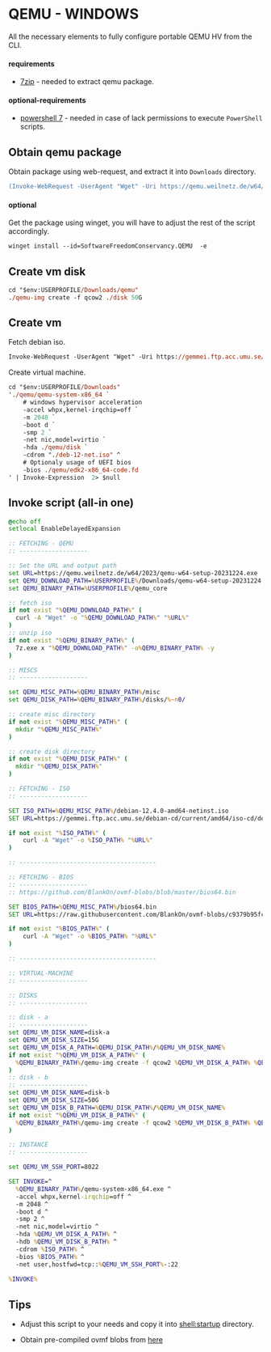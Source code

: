 QEMU - WINDOWS
============
All the necessary elements to fully configure portable QEMU HV from the CLI.

#### requirements
- [7zip](https://winget.run/pkg/7zip/7zip) - needed to extract qemu package.

#### optional-requirements
- [powershell 7](https://github.com/PowerShell/PowerShell/releases/download/v7.4.1/PowerShell-7.4.1-win-x86.msi) - needed in case of lack permissions to execute `PowerShell` scripts.

## Obtain qemu package

Obtain package using web-request, and extract it into `Downloads` directory.
```ps
(Invoke-WebRequest -UserAgent "Wget" -Uri https://qemu.weilnetz.de/w64/2023/qemu-w64-setup-20231224.exe -OutFile $env:USERPROFILE'\Downloads\qemu.exe') -and (7z.exe e .\qemu.exe -oqemu)
```

#### optional

Get the package using winget, you will have to adjust the rest of the script accordingly.
```ps
winget install --id=SoftwareFreedomConservancy.QEMU  -e
```

## Create vm disk
```ps
cd "$env:USERPROFILE/Downloads/qemu"
./qemu-img create -f qcow2 ./disk 50G
```
## Create vm

Fetch debian iso.
```ps
Invoke-WebRequest -UserAgent "Wget" -Uri https://gemmei.ftp.acc.umu.se/debian-cd/current/amd64/iso-cd/debian-12.4.0-amd64-netinst.iso -OutFile $env:USERPROFILE'\Downloads\deb-12-net.iso'
```

Create virtual machine.
```ps
cd "$env:USERPROFILE/Downloads"
'./qemu/qemu-system-x86_64 `
    # windows hypervisor acceleration
    -accel whpx,kernel-irqchip=off `
    -m 2048 `
    -boot d `
    -smp 2 `
    -net nic,model=virtio `
    -hda ./qemu/disk `
    -cdrom "./deb-12-net.iso" ^
    # Optionaly usage of UEFI bios
    -bios ./qemu/edk2-x86_64-code.fd
' | Invoke-Expression  2> $null
```
## Invoke script (all-in one)

```cmd
@echo off
setlocal EnableDelayedExpansion

:: FETCHING - QEMU
:: -------------------

:: Set the URL and output path
set URL=https://qemu.weilnetz.de/w64/2023/qemu-w64-setup-20231224.exe
set QEMU_DOWNLOAD_PATH=%USERPROFILE%/Downloads/qemu-w64-setup-20231224.exe
set QEMU_BINARY_PATH=%USERPROFILE%/qemu_core

:: fetch iso 
if not exist "%QEMU_DOWNLOAD_PATH%" (
  curl -A "Wget" -o "%QEMU_DOWNLOAD_PATH%" "%URL%"
)
:: unzip iso
if not exist "%QEMU_BINARY_PATH%" (
  7z.exe x "%QEMU_DOWNLOAD_PATH%" -o%QEMU_BINARY_PATH% -y
)

:: MISCS
:: -------------------

set QEMU_MISC_PATH=%QEMU_BINARY_PATH%/misc
set QEMU_DISK_PATH=%QEMU_BINARY_PATH%/disks/%~n0/

:: create misc directory
if not exist "%QEMU_MISC_PATH%" (
  mkdir "%QEMU_MISC_PATH%"
)

:: create disk directory
if not exist "%QEMU_DISK_PATH%" (
  mkdir "%QEMU_DISK_PATH%"
)

:: FETCHING - ISO
:: -------------------

SET ISO_PATH=%QEMU_MISC_PATH%/debian-12.4.0-amd64-netinst.iso
SET URL=https://gemmei.ftp.acc.umu.se/debian-cd/current/amd64/iso-cd/debian-12.4.0-amd64-netinst.iso

if not exist "%ISO_PATH%" (
	curl -A "Wget" -o %ISO_PATH% "%URL%"
)

:: --------------------------------------

:: FETCHING - BIOS
:: -------------------
:: https://github.com/BlankOn/ovmf-blobs/blob/master/bios64.bin

SET BIOS_PATH=%QEMU_MISC_PATH%/bios64.bin
SET URL=https://raw.githubusercontent.com/BlankOn/ovmf-blobs/c9379b95fc2b1bf3a8ed90de0f60bd4f0a8b258b/bios64.bin

if not exist "%BIOS_PATH%" (
	curl -A "Wget" -o %BIOS_PATH% "%URL%"
)

:: --------------------------------------

:: VIRTUAL-MACHINE
:: -------------------

:: DISKS
:: -------------------

:: disk - a
:: -------------------
set QEMU_VM_DISK_NAME=disk-a
set QEMU_VM_DISK_SIZE=15G
set QEMU_VM_DISK_A_PATH=%QEMU_DISK_PATH%/%QEMU_VM_DISK_NAME%
if not exist "%QEMU_VM_DISK_A_PATH%" (
  %QEMU_BINARY_PATH%/qemu-img create -f qcow2 %QEMU_VM_DISK_A_PATH% %QEMU_VM_DISK_SIZE%
)
:: disk - b
:: -------------------
set QEMU_VM_DISK_NAME=disk-b
set QEMU_VM_DISK_SIZE=50G
set QEMU_VM_DISK_B_PATH=%QEMU_DISK_PATH%/%QEMU_VM_DISK_NAME%
if not exist "%QEMU_VM_DISK_B_PATH%" (
  %QEMU_BINARY_PATH%/qemu-img create -f qcow2 %QEMU_VM_DISK_B_PATH% %QEMU_VM_DISK_SIZE%
)

:: INSTANCE
:: -------------------

set QEMU_VM_SSH_PORT=8022

SET INVOKE=^
  %QEMU_BINARY_PATH%/qemu-system-x86_64.exe ^
  -accel whpx,kernel-irqchip=off ^
  -m 2048 ^
  -boot d ^
  -smp 2 ^
  -net nic,model=virtio ^
  -hda %QEMU_VM_DISK_A_PATH% ^
  -hdb %QEMU_VM_DISK_B_PATH% ^
  -cdrom %ISO_PATH% ^
  -bios %BIOS_PATH% ^
  -net user,hostfwd=tcp::%QEMU_VM_SSH_PORT%-:22
  
%INVOKE%
```

## Tips

- Adjust this script to your needs and copy it into [shell:startup](https://support.microsoft.com/en-us/windows/add-an-app-to-run-automatically-at-startup-in-windows-10-150da165-dcd9-7230-517b-cf3c295d89dd) directory.

- Obtain pre-compiled ovmf blobs from [here](https://github.com/BlankOn/ovmf-blobs)
